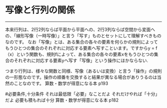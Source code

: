 # 写像と行列の関係
***
本来行列は、2行2列ならば平面から平面への、2行3列ならば空間から変面への、「線形写像（一時写像）」と言う「写す」ものとセットにして理解すべきものなのです。
なお「写像」とは、ある集合の各々の要素を何らかの規則によってもうひとつの集合のそれぞれに対応する要素へ写すこといます。ですからy = f（x）という関数も、規則fによって、ある集合の各々の要素xをもうひとつの集合のそれぞれに対応する要素yへ写す「写像」という操作にほかならない.

つまり行列は、様々な関数と同様、写像（あるいは変換）と言う「操作」の規則の一形態なのです。操作の順番を交換すると結果が異なる場合がありうるのは当然のことなのです。
算数・数学が得意になる本 p193


#必要条件,十分条件
それは最低限「必要」なことだよ
それだけやれば「十分」だよ
必要も積もれば十分
算数・数学が得意になる本 p182
